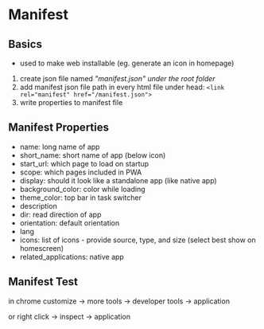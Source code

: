 <h1>Manifest</h1>
<h2>Basics</h2>
<ul>
    <li>used to make web installable (eg. generate an icon in homepage)</li>
</ul>
<ol>
    <li>create json file named <i>"manifest.json" under the root folder</i></li>
    <li>add manifest json file path in every html file under head: <code>&lt;link rel="manifest" href="/manifest.json"&gt;</code></li>
    <li>write properties to manifest file</li>
</ol>

<h2>Manifest Properties</h2>
<ul>
    <li>name: long name of app</li>
    <li>short_name: short name of app (below icon)</li>
    <li>start_url: which page to load on startup</li>
    <li>scope: which pages included in PWA</li>
    <li>display: should it look like a standalone app (like native app)</li>
    <li>background_color: color while loading</li>
    <li>theme_color: top bar in task switcher</li>
    <li>description</li>
    <li>dir: read direction of app</li>
    <li>orientation: default orientation</li>
    <li>lang</li>
    <li>icons: list of icons - provide source, type, and size (select best show on homescreen)</li>
    <li>related_applications: native app</li>
</ul>

<h2>Manifest Test</h2>
in chrome customize -> more tools -> developer tools -> application

or right click -> inspect -> application